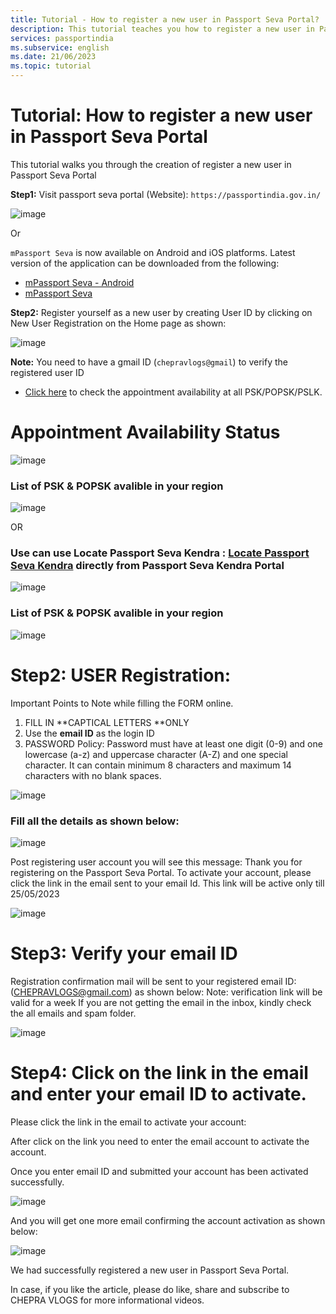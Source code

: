 ```yaml
---
title: Tutorial - How to register a new user in Passport Seva Portal?
description: This tutorial teaches you how to register a new user in Passport Seva Portal.
services: passportindia
ms.subservice: english
ms.date: 21/06/2023
ms.topic: tutorial 
---
```


# Tutorial: How to register a new user in Passport Seva Portal

This tutorial walks you through the creation of register a new user in Passport Seva Portal


**Step1:** Visit passport seva portal (Website): `https://passportindia.gov.in/`

![image](https://github.com/CHEPRAVLOGS/passportindia/blob/main/articles/English/Media/New%20User%20Registration/Picture0.jpg)

Or 

`mPassport Seva` is now available on Android and iOS platforms. Latest version of the application can be downloaded from the following:
* [mPassport Seva - Android](https://play.google.com/store/apps/details?id=gov.mea.psp)
* [mPassport Seva](https://apps.apple.com/us/app/mpassport-seva/id723492146?ls=1)

**Step2:** Register yourself as a new user by creating User ID by clicking on New User Registration on the Home page as shown:

![image](https://github.com/CHEPRAVLOGS/passportindia/blob/main/articles/English/Media/New%20User%20Registration/Picture1.jpg)

 
**Note:** You need to have a gmail ID (`chepravlogs@gmail`) to verify the registered user ID
* [Click here](https://portal1.passportindia.gov.in/AppOnlineProject/online/apptAvailStatus) to check the appointment availability at all PSK/POPSK/PSLK.
# Appointment Availability Status 
 ![image](https://github.com/CHEPRAVLOGS/passportindia/blob/main/articles/English/Media/New%20User%20Registration/Picture2.jpg)

 ### List of PSK & POPSK avalible in your region
 
![image](https://github.com/CHEPRAVLOGS/passportindia/blob/main/articles/English/Media/New%20User%20Registration/Picture3.jpg)
 
OR

###	Use can use Locate Passport Seva Kendra : [Locate Passport Seva Kendra](https://passportindia.gov.in/AppOnlineProject/locatePSK/locatePFCInp) directly from Passport Seva Kendra Portal
 
![image](https://github.com/CHEPRAVLOGS/passportindia/blob/main/articles/English/Media/New%20User%20Registration/Picture4.jpg)

  ### List of PSK & POPSK avalible in your region
  
![image](https://github.com/CHEPRAVLOGS/passportindia/blob/main/articles/English/Media/New%20User%20Registration/Picture5.jpg)
  
 
# Step2: USER Registration:

Important Points to Note while filling the FORM online.
1. FILL IN **CAPTICAL LETTERS **ONLY
2. Use the **email ID** as the login ID
3. PASSWORD Policy: Password must have at least one digit (0-9) and one lowercase (a-z) and uppercase character (A-Z) and one special character. It can contain minimum 8 characters and maximum 14 characters with no blank spaces.
 
![image](https://github.com/CHEPRAVLOGS/passportindia/blob/main/articles/English/Media/New%20User%20Registration/Picture6.jpg)

### Fill all the details as shown below:

![image](https://github.com/CHEPRAVLOGS/passportindia/blob/main/articles/English/Media/New%20User%20Registration/Picture7.jpg)

Post registering user account you will see this message: Thank you for registering on the Passport Seva Portal. To activate your account, please click the link in the email sent to your email Id. This link will be active only till 25/05/2023 

![image](https://github.com/CHEPRAVLOGS/passportindia/blob/main/articles/English/Media/New%20User%20Registration/Picture8.jpg)

# Step3: Verify your email ID 

Registration confirmation mail will be sent to your registered email ID: (CHEPRAVLOGS@gmail.com) as shown below:
Note: verification link will be valid for a week
If you are not getting the email in the inbox, kindly check the all emails and spam folder.

![image](https://github.com/CHEPRAVLOGS/passportindia/blob/main/articles/English/Media/New%20User%20Registration/Picture9.jpg)

# Step4: Click on the link in the email and enter your email ID to activate.
 
Please click the link in the email to activate your account:

After click on the link you need to enter the email account to activate the account.

Once you enter email ID and submitted your account has been activated successfully.

![image](https://github.com/CHEPRAVLOGS/passportindia/blob/main/articles/English/Media/New%20User%20Registration/Picture10.jpg)
 
And you will get one more email confirming the account activation as shown below:

![image](https://github.com/CHEPRAVLOGS/passportindia/blob/main/articles/English/Media/New%20User%20Registration/Picture11.jpg)
 
We had successfully registered a new user in Passport Seva Portal.

In case, if you like the article, please do like, share and subscribe to CHEPRA VLOGS for more informational videos. 
